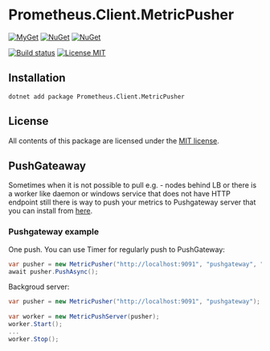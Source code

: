# Prometheus.Client.MetricPusher

[![MyGet](https://img.shields.io/myget/phnx47-beta/vpre/Prometheus.Client.MetricPusher.svg)](https://www.myget.org/feed/phnx47-beta/package/nuget/Prometheus.Client.MetricPusher)
[![NuGet](https://img.shields.io/nuget/v/Prometheus.Client.MetricPusher.svg)](https://www.nuget.org/packages/Prometheus.Client.MetricPusher)
[![NuGet](https://img.shields.io/nuget/dt/Prometheus.Client.MetricPusher.svg)](https://www.nuget.org/packages/Prometheus.Client.MetricPusher)

[![Build status](https://ci.appveyor.com/api/projects/status/46twv9kokpnv6952?svg=true)](https://ci.appveyor.com/project/PrometheusClientNet/prometheus-client-metricpusher)
[![License MIT](https://img.shields.io/badge/license-MIT-green.svg)](https://opensource.org/licenses/MIT) 

## Installation

	dotnet add package Prometheus.Client.MetricPusher

## License

All contents of this package are licensed under the [MIT license](https://opensource.org/licenses/MIT).

## PushGateaway

Sometimes when it is not possible to pull e.g. - nodes behind LB or there is a worker like daemon or windows service that does not have HTTP endpoint still there is way to push your metrics to Pushgateway server that you can install from [here](https://github.com/prometheus/pushgateway/releases "here").

### Pushgateway example

One push. You can use Timer for regularly push to PushGateway:
```csharp
var pusher = new MetricPusher("http://localhost:9091", "pushgateway", "instance");
await pusher.PushAsync();

```

Backgroud server:

```csharp
var pusher = new MetricPusher("http://localhost:9091", "pushgateway");
            
var worker = new MetricPushServer(pusher);
worker.Start();
...
worker.Stop();

```


